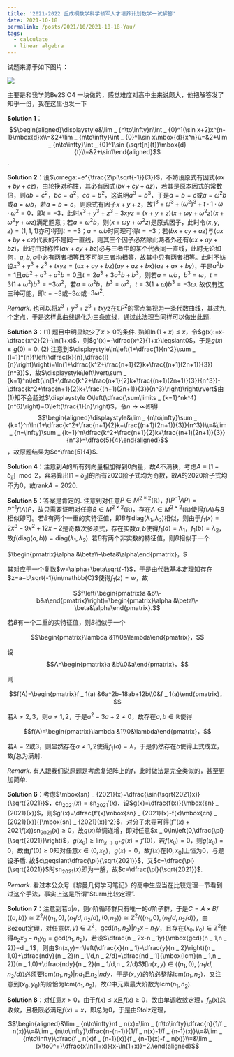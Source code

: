 ```yaml
---
title: '2021-2022 丘成桐数学科学领军人才培养计划数学一试解答'
date: 2021-10-18
permalink: /posts/2021/10/2021-10-18-Yau/
tags:
  - calculate
  - linear algebra
---
```




试题来源于如下图片：

<img src="https://llddeddym.github.io/images/2021-10-18.png"/>

主要是和我学弟Be2SiO4 一块做的，感觉难度对高中生来说颇大，他把解答发了知乎一份，我在这里也发一下

**Solution 1**：$$\begin{aligned}\displaystyle&\lim _ {n\to\infty}n\int _ {0}^1(\sin x+2)x^{n-1}\mbox{d}x\\=&2+\lim _ {n\to\infty}\int _ {0}^1\sin x\mbox{d}{x^n}\\=&2+\lim _ {n\to\infty}\int _ {0}^1\sin (\sqrt[n]{t})\mbox{d}{t}\\=&2+\sin1\end{aligned}$$​.

**Solution 2**：设$\omega:=e^{\frac{2\pi\sqrt{-1}}{3}}$，不妨设原式有因式$(ax+by+cz)$，由轮换对称性，其必有因式$(bx+cy+az)$，若其是原本因式的常数倍，则$ab=c^2$，$bc=a^2$，$ca=b^2$，这说明$a^3=b^3$，于是$a=b=c$或$a=\omega^2 b$或$a=\omega b$，若$a=b=c$，则原式有因子$x+y+z$，故$1^3+\omega^3+(\omega^2)^3+t\cdot1\cdot\omega\cdot\omega^2=0$，即$t=-3$，此时$x^3+y^3+z^3-3xyz=(x+y+z)(x+\omega y+\omega^2z)(x+\omega^2y+\omega z)$满足题意；若$a=\omega^2 b$，则$(x+\omega y+\omega^2z)$是原式因子，此时令$(x,y,z)=(1,1,1)$亦可得到$t=-3$；$a=\omega b$时同理可得$t=-3$；若$(bx+cy+az)$与$(ax+by+cz)$代表的不是同一直线，则其三个因子必然除此两者外还有$(cx+ay+bz)$，此时由对称性$(ax+cy+bz)$必与三者中的某个代表同一直线，此时无论如何，$a,b,c$中必有两者相等且不可能三者均相等，故其中只有两者相等。此时不妨设$x^3+y^3+z^3+txyz=(ax+ay+bz)(ay+az+bx)(az+ax+by)$，于是$a^2b=1$且$ab^2+a^3+a^2b=0$且$t=2a^3+3a^2b+b^3$，则若$a=\omega b$，$b^3=\omega$，$t=3(1+\omega^2)b^3=-3\omega^2$，若$a=\omega^2b$，$b^3=\omega^2$，$t=3(1+\omega)b^3=-3\omega$. 故仅有这三种可能，即$t=-3$或$-3\omega$或$-3\omega^2$. 

*Remark.* 也可以将$x^3+y^3+z^3+txyz$在$\mathbb{C}P^2$​的零点集视为一条代数曲线，其过九个定点，于是这样此曲线退化为三条直线，通过此法理当同样可以做出此题. 

**Solution 3**：(1) 题目中明显缺少了$x>0$的条件. 熟知$\ln(1+x)\leqslant x$，令$g(x):=x-\dfrac{x^2}{2}-\ln(1+x)$，则$g'(x)=-\dfrac{x^2}{1+x}\leqslant0$，于是$g(x)\leqslant g(0)=0$. (2) 注意到$\displaystyle\ln\left(1+\dfrac{1}{n^2}\sum _ {l=1}^{n}f\left(\dfrac{k}{n},\dfrac{l}{n}\right)\right)=\ln(1+\dfrac{k^2+\frac{n+1}{2}k+\frac{(n+1)(2n+1)}{3}}{n^3})$，故$\displaystyle\left\lvert\sum _ {k=1}^n\left(\ln(1+\dfrac{k^2+\frac{n+1}{2}k+\frac{(n+1)(2n+1)}{3}}{n^3})-\dfrac{k^2+\frac{n+1}{2}k+\frac{(n+1)(2n+1)}{3}}{n^3}\right)\right\rvert$由(1)知不会超过$\displaystyle O\left(\dfrac{\sum\limits _ {k=1}^nk^4}{n^6}\right)=O\left(\frac{1}{n}\right)$，令$n\to\infty$即得$$\begin{aligned}\displaystyle&\lim _ {n\to\infty}\sum _ {k=1}^n\ln(1+\dfrac{k^2+\frac{n+1}{2}k+\frac{(n+1)(2n+1)}{3}}{n^3})\\=&\lim _ {n=\infty}\sum _ {k=1}^n\dfrac{k^2+\frac{n+1}{2}k+\frac{(n+1)(2n+1)}{3}}{n^3}=\dfrac{5}{4}\end{aligned}$$，故原题结果为$e^\frac{5}{4}$.

**Solution 4**：注意到$A$的所有列向量相加得到$0$向量，故$A$不满秩，考虑$A\equiv[1-\delta _ {ij}]\mod 2$，容易算出$[1-\delta _ {ij}]$的所有$2020$阶子式均为奇数，故$A$的$2020$阶子式均不为$0$，故$\mbox{rank}A=2020$.

**Solution 5**：答案是肯定的. 注意到对任意$P\in M^{2\times2}(\mathbb{R})$，$f(P^{-1}AP)=P^{-1}f(A)P$，故只需要证明对任意$B\in M^{2\times2}(\mathbb{R})$，存在$A\in M^{2\times2}(\mathbb{R})$使得$f(A)$与$B$相似即可。若$B$有两个一重的实特征值，即$B$与$\mbox{diag}(\lambda _ 1,\lambda _ 2)$相似，则由于$f _ 1(x)=2x^3-9x^2+12x-2$是奇数次多项式，存在实数$a,b$使得$f _ 1(a)=\lambda _ 1$，$f _ 1(b)=\lambda _ 2$，故$f(\mbox{diag}(a,b))=\mbox{diag}(\lambda _ 1,\lambda _ 2)$. 若$B$有两个非实数的特征值，则$B$相似于一个

$\begin{pmatrix}\alpha &\beta\\-\beta&\alpha\end{pmatrix}，$

其对应于一个复数$w=\alpha+\beta\sqrt{-1}$，于是由代数基本定理知存在$z=a+b\sqrt{-1}\in\mathbb{C}$使得$f _ 1(z)=w$，故

$$f\left(\begin{pmatrix}a &b\\-b&a\end{pmatrix}\right)=\begin{pmatrix}\alpha &\beta\\-\beta&\alpha\end{pmatrix}.$$

若$B$有一个二重的实特征值，则$B$相似于一个

$$\begin{pmatrix}\lambda &1\\0&\lambda\end{pmatrix}，$$

设$$A=\begin{pmatrix}a &b\\0&a\end{pmatrix}，$$

则

$$f(A)=\begin{pmatrix}f _ 1(a) &6a^2b-18ab+12b\\0&f _ 1(a)\end{pmatrix}，$$

若$\lambda\neq2,3$，则$a\neq 1,2$，于是$a^2-3a+2\neq0$，故存在$a,b\in\mathbb{R}$使得

$$f(A)=\begin{pmatrix}\lambda &1\\0&\lambda\end{pmatrix}，$$

若$\lambda=2$或$3$，则显然存在$a\neq1,2$使得$f _ 1(a)=\lambda$，于是仍然存在$b$使得上式成立，故$f$总为满射. 

*Remark.* 有人跟我们说原题是考虑复矩阵上的$f$，此时做法是完全类似的，甚至更加简单. 

**Solution 6**：考虑$\mbox{sn} _ {2021}(x)=\dfrac{\sin(\sqrt{2021}x)}{\sqrt{2021}}$，$\mbox{cn} _ {2021}(x)=\mbox{sn} _ {2021}'(x)$，设$g(x)=\dfrac{f(x)}{\mbox{sn} _ {2021}(x)}$，则$g'(x)=\dfrac{f'(x)\mbox{sn} _ {2021}(x)-f(x)\mbox{cn} _ {2021}(x)}{[\mbox{sn} _ {2021}(x)]^2}$，对分子求导可得$(f''(x)+2021f(x))\mbox{sn} _ {2021}(x)\geqslant0$，故$g(x)$单调递增，即对任意$x _ 0\in\left(0,\dfrac{\pi}{\sqrt{2021}}\right)$，$\displaystyle g(x _ 0)\geqslant\lim _ {x\to0^+}g(x)=f'(0)$，若$f(x _ 0)=0$，则$g(x _ 0)=0$，故由$f'(0)\geqslant0$知对任意$x\in(0,x _ 0)$，$g(x)=0$，故$f(x)$在$[0,x _ 0]$上恒为$0$，与题设矛盾. 故$c\geqslant\dfrac{\pi}{\sqrt{2021}}$，又$c=\dfrac{\pi}{\sqrt{2021}}$时$\mbox{sn} _ {2021}(x)$即为一解，故$c=\dfrac{\pi}{\sqrt{2021}}$.

*Remark.* 看过本公众号《黎曼几何学习笔记》的高中生应当在比较定理一节看到过这个手法，事实上这是所谓“Sturm比较定理”.

**Solution 7**：注意到若$d\vert n$，则$n$阶循环群只有唯一的$d$阶子群，于是$C=A\times B/\langle(a,b)\rangle\cong\mathbb{Z}^2/\langle(n _ 1,0),(n _ 1/d,n _ 2/d),(0,n _ 2)\rangle\cong\mathbb{Z}^2/\langle(n _ 1,0),(n _ 1/d,n _ 2/d)\rangle$，由Bezout定理，对任意$(x,y)\in\mathbb{Z}^2$，$\mbox{gcd}(n _ 1,n _ 2)\vert n _ 2x-n _ 1y$，且存在$(x _ 0,y _ 0)\in\mathbb{Z}^2$使得$n _ 2x _ 0-n _ 1y _ 0=\mbox{gcd}(n _ 1,n _ 2)$，若设$\dfrac{n _ 2x-n _ 1y}{\mbox{gcd}(n _ 1,n _ 2)}=d _ 1$，则由$n(x,y)=n\left(\dfrac{x}{n _ 1}-\dfrac{y}{n _ 2}\right)(n _ 1,0)+\dfrac{ndy}{n _ 2}(n _ 1/d,n _ 2/d)=\dfrac{nd _ 1}{\mbox{lcm}(n _ 1,n _ 2)}(n _ 1,0)+\dfrac{ndy}{n _ 2}(n _ 1/d,n _ 2/d)$知$n(x,y)\in\langle(n _ 1,0),(n _ 1/d,n _ 2/d)\rangle$必须要$\mbox{lcm}(n _ 1,n _ 2)\vert nd _ 1$且$n _ 2\vert ndy$，于是$(x,y)$的阶必整除$\mbox{lcm}(n _ 1,n _ 2)$，又注意到$(x _ 0,y _ 0)$的阶恰为$\mbox{lcm}(n _ 1,n _ 2)$，故$C$中元素最大阶数为$\mbox{lcm}(n _ 1,n _ 2)$.

**Solution 8**：对任意$x>0$，由于$f(x)\leqslant x$且$f(x)\geqslant0$，故由单调收敛定理，$f _ n(x)$总收敛，且极限必满足$f(x)=x$，即总为$0$，于是由Stolz定理，

$$\begin{aligned}&\lim _ {n\to\infty}nf _ n(x)=\lim _ {n\to\infty}\dfrac{n}{1/f _ n(x)}\\=&\lim _ {n\to\infty}\dfrac{n-(n-1)}{1/f _ n(x)-1/f _ {n-1}(x)}\\=&\lim _ {n\to\infty}\dfrac{f _ n(x)f _ {n-1}(x)}{f _ {n-1}(x)-f _ n(x)}\\=&\lim _ {x\to0^+}\dfrac{x\ln(1+x)}{x-\ln(1+x)}=2.\end{aligned}$$
